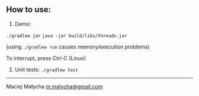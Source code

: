 
## How to use:

1. Demo: 

```./gradlew jar```
```java -jar build/libs/threads.jar```

(using ```./gradlew run``` causes memory/execution problems)

To interrupt, press Ctrl-C (Linux)

2. Unit tests: ```./gradlew test```


---
Maciej Małycha <m.malycha@gmail.com>
